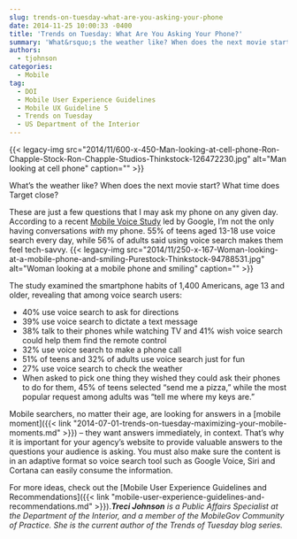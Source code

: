 ```yaml
---
slug: trends-on-tuesday-what-are-you-asking-your-phone
date: 2014-11-25 10:00:33 -0400
title: 'Trends on Tuesday: What Are You Asking Your Phone?'
summary: 'What&rsquo;s the weather like? When does the next movie start? What time does Target close? These are just a few questions that I may ask my phone on any given day. According to a recent Mobile Voice Study led by Google, I&#8217;m not the only having conversations with my phone. 55% of teens aged 13-18 use voice'
authors:
  - tjohnson
categories:
  - Mobile
tag:
  - DOI
  - Mobile User Experience Guidelines
  - Mobile UX Guideline 5
  - Trends on Tuesday
  - US Department of the Interior
---
```


{{< legacy-img src="2014/11/600-x-450-Man-looking-at-cell-phone-Ron-Chapple-Stock-Ron-Chapple-Studios-Thinkstock-126472230.jpg" alt="Man looking at cell phone" caption="" >}} 

What’s the weather like? When does the next movie start? What time does Target close?

These are just a few questions that I may ask my phone on any given day. According to a recent [Mobile Voice Study](http://www.mobilemarketer.com/cms/news/search/18923.html) led by Google, I&#8217;m not the only having conversations _with_ my phone. 55% of teens aged 13-18 use voice search every day, while 56% of adults said using voice search makes them feel tech-savvy. {{< legacy-img src="2014/11/250-x-167-Woman-looking-at-a-mobile-phone-and-smiling-Purestock-Thinkstock-94788531.jpg" alt="Woman looking at a mobile phone and smiling" caption="" >}} 

The study examined the smartphone habits of 1,400 Americans, age 13 and older, revealing that among voice search users:

  * 40% use voice search to ask for directions
  * 39% use voice search to dictate a text message
  * 38% talk to their phones while watching TV and 41% wish voice search could help them find the remote control
  * 32% use voice search to make a phone call
  * 51% of teens and 32% of adults use voice search just for fun
  * 27% use voice search to check the weather
  * When asked to pick one thing they wished they could ask their phones to do for them, 45% of teens selected &#8220;send me a pizza,&#8221; while the most popular request among adults was &#8220;tell me where my keys are.&#8221;

Mobile searchers, no matter their age, are looking for answers in a [mobile moment]({{< link "2014-07-01-trends-on-tuesday-maximizing-your-mobile-moments.md" >}}) – they want answers immediately, in context. That’s why it is important for your agency’s website to provide valuable answers to the questions your audience is asking. You must also make sure the content is in an adaptive format so voice search tool such as Google Voice, Siri and Cortana can easily consume the information.

For more ideas, check out the [Mobile User Experience Guidelines and Recommendations]({{< link "mobile-user-experience-guidelines-and-recommendations.md" >}})._**<span class="il" style="color: #222222">Treci</span>**<span style="color: #222222"><strong> Johnson</strong> is a Public Affairs Specialist at the Department of the Interior, and a member of the MobileGov Community of Practice. She is the current author of the Trends of Tuesday blog series.</span>_